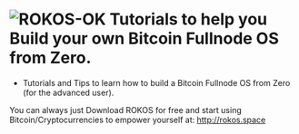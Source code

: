![ROKOS-OK](http://i.imgur.com/WHN1JGF.png)
Tutorials to help you Build your own Bitcoin Fullnode OS from Zero.
=========================== 
* Tutorials and Tips to learn how to build a Bitcoin Fullnode OS from Zero (for the advanced user).

You can always just Download ROKOS for free and start using Bitcoin/Cryptocurrencies to empower yourself at:
http://rokos.space